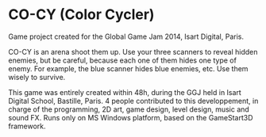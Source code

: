 CO-CY (Color Cycler)
====================

Game project created for the Global Game Jam 2014, Isart Digital, Paris.

CO-CY is an arena shoot them up. Use your three scanners to reveal hidden enemies, but be careful, because each one of them hides one type of enemy. For example, the blue scanner hides blue enemies, etc. Use them wisely to survive.

This game was entirely created within 48h, during the GGJ held in Isart Digital School, Bastille, Paris.
4 people contributed to this developpement, in charge of the programming, 2D art, game design, level design, music and sound FX.
Runs only on MS Windows platform, based on the GameStart3D framework.